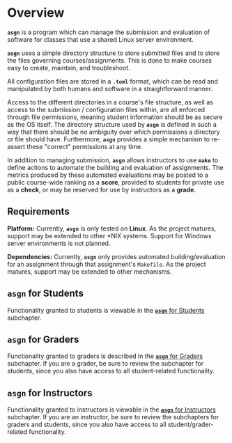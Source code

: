 # Overview

**`asgn`** is a program which can manage the submission and evaluation of software for classes that use a shared Linux server environment.


**`asgn`** uses a simple directory structure to store submitted files and to store the files governing courses/assignments.
This is done to make courses easy to create, maintain, and troubleshoot.

All configuration files are stored in a **`.toml`** format, which can be read and manipulated by both humans and software in a straightforward manner.

Access to the different directories in a course's file structure, as well as access to the submission / configuration files within, are all enforced through file permissions, meaning student information should be as secure as the OS itself.
The directory structure used by **`asgn`** is defined in such a way that there should be no ambiguity over which permissions a directory or file should have.
Furthermore, **`asgn`** provides a simple mechanism to re-assert these "correct" permissions at any time.

In addition to managing submission, **`asgn`** allows instructors to use **`make`** to define actions to automate the building and evaluation of assignments.
The metrics produced by these automated evaluations may be posted to a public course-wide ranking as a **score**, provided to students for private use as a **check**, or may be reserved for use by instructors as a **grade**.

## Requirements

**Platform:**
Currently, **`asgn`** is only tested on **Linux**.
As the project matures, support may be extended to other \*NIX systems.
Support for Windows server environments is not planned.

**Dependencies:**
Currently, **`asgn`** only provides automated building/evaluation for an assignment through that assignment's `Makefile`.
As the project matures, support may be extended to other mechanisms.


## **`asgn`** for Students

Functionality granted to students is viewable in the [**`asgn`** for Students](./students.md) subchapter.

## **`asgn`** for Graders

Functionality granted to graders is described in the [**`asgn`** for Graders](./graders.md) subchapter.
If you are a grader, be sure to review the subchapter for students, since you also have access to all student-related functionality.

## **`asgn`** for Instructors

Functionality granted to instructors is viewable in the [**`asgn`** for Instructors](./instructors/main.md) subchapter.
If you are an instructor, be sure to review the subchapters for graders and students, since you also have access to all student/grader-related functionality.

